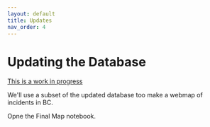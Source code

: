 ```yaml
---
layout: default
title: Updates
nav_order: 4
---
```


# Updating the Database

[This is a work in progress](https://june-skeeter.github.io/Police_Involved_Deaths_Canada/)

We'll use a subset of the updated database too make a webmap of incidents in BC.

Opne the Final Map notebook.


<!-- 
<div style="overflow: hidden;
  padding-top: 56.25%;
  position: relative">
  <iframe src="PoliceViolenceIncidents_BC.html" title="Processes" scrolling="no" frameborder="0"
    style="border: 0;
   height: 100%;
   left: 0;
   position: absolute;
   top: 0;
   width: 100%;">
   <p>Your browser does not support iframes.</p>
 </iframe>
</div>
<a href="PoliceViolenceIncidents_BC.html" target="_blank">View Map in New Tab</a>

 -->